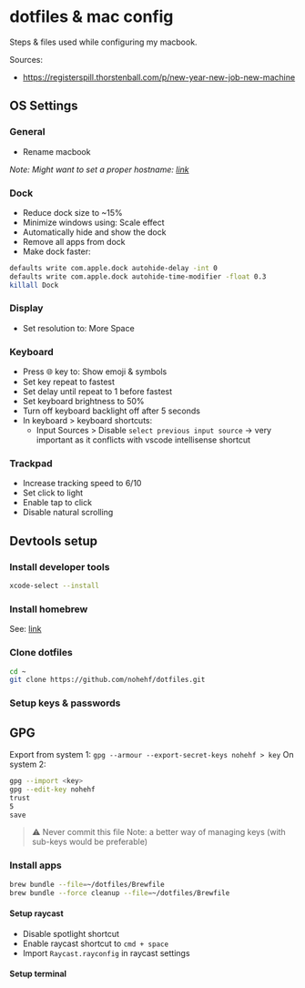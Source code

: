 # dotfiles & mac config

Steps & files used while configuring my macbook.

Sources:

- <https://registerspill.thorstenball.com/p/new-year-new-job-new-machine>

## OS Settings

### General

- Rename macbook

_Note: Might want to set a proper hostname: [link](https://gist.github.com/a1ip/68db7b4e137d958da58e587a3a44dab8)_

### Dock

- Reduce dock size to ~15%
- Minimize windows using: Scale effect
- Automatically hide and show the dock
- Remove all apps from dock
- Make dock faster:

```bash
defaults write com.apple.dock autohide-delay -int 0
defaults write com.apple.dock autohide-time-modifier -float 0.3
killall Dock
```

### Display

- Set resolution to: More Space

### Keyboard

- Press 🌐 key to: Show emoji & symbols
- Set key repeat to fastest
- Set delay until repeat to 1 before fastest
- Set keyboard brightness to 50%
- Turn off keyboard backlight off after 5 seconds
- In keyboard > keyboard shortcuts:
    - Input Sources > Disable `select previous input source` -> very important as it conflicts with vscode intellisense shortcut

### Trackpad

- Increase tracking speed to 6/10
- Set click to light
- Enable tap to click
- Disable natural scrolling

## Devtools setup

### Install developer tools

```bash
xcode-select --install
```

### Install homebrew

See: [link](https://brew.sh/)

### Clone dotfiles

```bash
cd ~
git clone https://github.com/nohehf/dotfiles.git
```

### Setup keys & passwords

## GPG

Export from system 1: `gpg --armour --export-secret-keys nohehf > key`
On system 2: 
```sh
gpg --import <key>
gpg --edit-key nohehf
trust
5
save
```
> ⚠️ Never commit this file
> Note: a better way of managing keys (with sub-keys would be preferable)

### Install apps

```bash
brew bundle --file=~/dotfiles/Brewfile
brew bundle --force cleanup --file=~/dotfiles/Brewfile
```

#### Setup raycast

- Disable spotlight shortcut
- Enable raycast shortcut to `cmd + space`
- Import `Raycast.rayconfig` in raycast settings

#### Setup terminal
